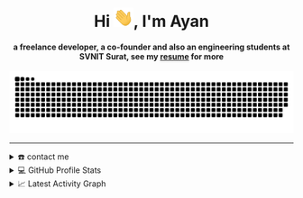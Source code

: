 <div align="center">
<h1 align="center">Hi <img width="35" src="https://github.com/1999AZZAR/1999AZZAR/blob/main/resources/img/waving.gif">, I'm Ayan</h1>
<h4 align="center">a freelance developer, a co-founder and also an engineering students at SVNIT Surat, see my <a href="https://drive.google.com/file/d/1c4iCnRePe35O-hgeKR-f2lzG5-WPZu9g/view?usp=share_link" target="_blank">resume</a> for more</h4>
</div>

<div align="center">
  <a href="https://1999azzar.github.io/1999AZZAR/">
  <img  src="https://github.com/1999AZZAR/1999AZZAR/blob/main/resources/img/grid-snake.svg"
       alt="snake" /></a>
</div>

-----
<details>
  <summary>☎️ contact me</summary>
<div>
  <samp>
    <h2 align="center">you can reach me by:</h2>
    <p align="center">
      <br/>
      <a href="https://www.linkedin.com/in/ayan-mn18/" target="blank"><img align="center"
         src="https://img.shields.io/badge/linkedin-%231DA1F2.svg?style=for-the-badge&logo=linkedin&logoColor=white"
         alt="azzar" height="30"/></a>
      <a href="mailto:ayanmansoori44@gmail.com" target="blank"><img align="center"
         src="https://img.shields.io/badge/gmail-EA4335.svg?style=for-the-badge&logo=gmail&logoColor=white"
         alt="azzar" height="30"/></a>
    </p>
  <p align="center">
      <a href="https://instagram.com/ayan_mn18" target="blank"><img align="center"
         src="https://img.shields.io/badge/instagram-%23E4405F.svg?style=for-the-badge&logo=Instagram&logoColor=white"
         alt="azzar" height="30"/></a>
      <a href="https://wa.me/+91 9106957781" target="blank"><img align="center"
         src="https://img.shields.io/badge/whatsapp-4B7F1.svg?style=for-the-badge&logo=whatsapp&logoColor=white"
         alt="azzar" height="30"/></a>
      <a href="https://twitter.com/ayan_mn18" target="blank"><img align="center"
         src="https://img.shields.io/badge/twitter-1DA1F2.svg?style=for-the-badge&logo=twitter&logoColor=white"
         alt="azzar" height="30"/></a>
      <br>
    </p>
  </samp>
</div>
</details>
  
<details> 
  <summary>💻 GitHub Profile Stats</summary>
  <div>
  <samp>
    <h2 align="center"> Github stats </h2>
      <br/>
    <details open>
  <summary><h3>Languages</h3></summary>
            <p align="center">
        <a href="https://github.com/ayan-mn18/">
          <img src="https://github-readme-stats.vercel.app/api/top-langs/?username=ayan-mn18&langs_count=6&theme=gruvbox&layout=compact&hide_border=true"
          alt="ayan-mn18 :: overall Top Langs " /></a>
      </p>
        <p align="center">
          <a href="https://github.com/ayan-mn18/">
          <img width="45%" src="https://github-profile-summary-cards.vercel.app/api/cards/repos-per-language?username=ayan-mn18&theme=gruvbox&layout=compact&hide_border=true"
          alt="ayan-mn18 :: Top Langs by repo" />
          <img width="45%" src="https://github-profile-summary-cards.vercel.app/api/cards/most-commit-language?username=ayan-mn18&theme=gruvbox&layout=compact&hide_border=true"
          alt="ayan-mn18 :: Top Langs by commit" />
          </a>
        </p>
</details>
    <details open>
  <summary><h3>stasistic</h3></summary>
        <p align="center">
          <a href="https://github.com/ayan-mn18/">
          <img width="49.5%" src="https://github-readme-stats.vercel.app/api?username=ayan-mn18&show_icons=true&theme=gruvbox&hide_border=true" />
          <img width="49.5%" src="https://github-readme-streak-stats.herokuapp.com/?user=ayan-mn18&theme=gruvbox&hide_border=true" />
          </a>
       </p>
     <br>
     </samp>
  </div>    
</details>

<details>
  <summary>📈 Latest Activity Graph</summary>
  <samp>
  <br/>
  <h2 align="center"> latest contribution </h2>
<a href="https://github.com/ashutosh00710/github-readme-activity-graph">
  <img alt="ayan's Activity Graph" src="https://activity-graph.herokuapp.com/graph/?username=ayan-mn18&bg_color=000&color=fff&line=00E676&point=fff&hide_border=true" /></a>
<br/>
  </samp>
  </details>



